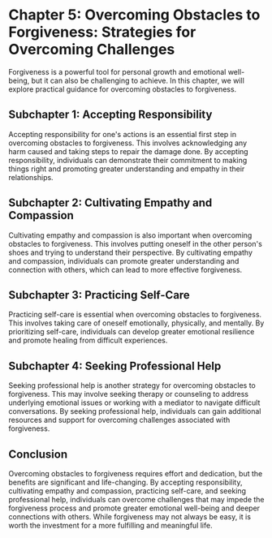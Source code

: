 Chapter 5: Overcoming Obstacles to Forgiveness: Strategies for Overcoming Challenges
====================================================================================

Forgiveness is a powerful tool for personal growth and emotional well-being, but it can also be challenging to achieve. In this chapter, we will explore practical guidance for overcoming obstacles to forgiveness.

Subchapter 1: Accepting Responsibility
--------------------------------------

Accepting responsibility for one's actions is an essential first step in overcoming obstacles to forgiveness. This involves acknowledging any harm caused and taking steps to repair the damage done. By accepting responsibility, individuals can demonstrate their commitment to making things right and promoting greater understanding and empathy in their relationships.

Subchapter 2: Cultivating Empathy and Compassion
------------------------------------------------

Cultivating empathy and compassion is also important when overcoming obstacles to forgiveness. This involves putting oneself in the other person's shoes and trying to understand their perspective. By cultivating empathy and compassion, individuals can promote greater understanding and connection with others, which can lead to more effective forgiveness.

Subchapter 3: Practicing Self-Care
----------------------------------

Practicing self-care is essential when overcoming obstacles to forgiveness. This involves taking care of oneself emotionally, physically, and mentally. By prioritizing self-care, individuals can develop greater emotional resilience and promote healing from difficult experiences.

Subchapter 4: Seeking Professional Help
---------------------------------------

Seeking professional help is another strategy for overcoming obstacles to forgiveness. This may involve seeking therapy or counseling to address underlying emotional issues or working with a mediator to navigate difficult conversations. By seeking professional help, individuals can gain additional resources and support for overcoming challenges associated with forgiveness.

Conclusion
----------

Overcoming obstacles to forgiveness requires effort and dedication, but the benefits are significant and life-changing. By accepting responsibility, cultivating empathy and compassion, practicing self-care, and seeking professional help, individuals can overcome challenges that may impede the forgiveness process and promote greater emotional well-being and deeper connections with others. While forgiveness may not always be easy, it is worth the investment for a more fulfilling and meaningful life.
